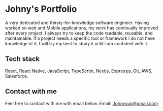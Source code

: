 # Johny's Portfolio

A very dedicated and thirsty-for-knowledge software engineer. Having worked on web and Mobile applications, my work has continually improved after every project. I always try to keep the code readable, reusable, and maintainable. If a project needs a specific tool or framework I do not have knowledge of it, I will try my best to study it until I am confident with it.

## Tech stack

React, React Native, JavaScript, TypeScript, Nextjs, Expressjs, Git, AWS, Salesforce.

## Contact with me

Feel free to contact with me with email below.
Email: Johnyxuq@gmail.com